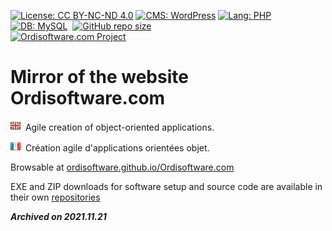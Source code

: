 [![License: CC BY-NC-ND 4.0](https://img.shields.io/badge/license-CC_BY--NC--ND_4.0-seagreen.svg)](https://creativecommons.org/licenses/by-nc-nd/4.0/)
[![CMS: WordPress](https://img.shields.io/badge/WordPress-%23117AC9.svg?label=cms)](https://wordpress.org)
[![Lang: PHP](https://img.shields.io/badge/PHP-%23777BB4.svg?label=lang)](https://www.php.net/)&nbsp;
[![DB: MySQL](https://img.shields.io/badge/MySQL-%2300758F.svg?label=db)](https://www.mysql.com)&nbsp;
[![GitHub repo size](https://img.shields.io/github/repo-size/ordisoftware/Torah-Physicalist-Exegesis-Books)](#)&nbsp;<br/>
[![Ordisoftware.com Project](https://img.shields.io/badge/-Ordisoftware.com%20Project-355F90?logo=WordPress&logoColor=white)](https://www.ordisoftware.com)&nbsp;

# Mirror of the website Ordisoftware.com

![English](https://raw.githubusercontent.com/Ordisoftware/Hebrew-Words/master/Help/flag_great_britain.png)&nbsp;&nbsp;Agile creation of object-oriented applications.

![French](https://raw.githubusercontent.com/Ordisoftware/Hebrew-Words/master/Help/flag_france.png)&nbsp;&nbsp;Création agile d'applications orientées objet.

Browsable at [ordisoftware.github.io/Ordisoftware.com](https://ordisoftware.github.io/Ordisoftware.com)

EXE and ZIP downloads for software setup and source code are available in their own [repositories](https://github.com/Ordisoftware?tab=repositories)

***Archived on 2021.11.21***